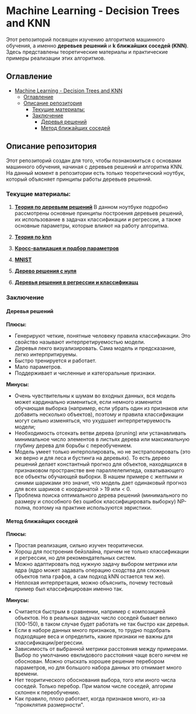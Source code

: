 # Machine Learning - Decision Trees and KNN

Этот репозиторий посвящен изучению алгоритмов машинного обучения, а именно **деревьев решений** и **k ближайших соседей (KNN)**. Здесь представлены теоретические материалы и практические примеры реализации этих алгоритмов.

## Оглавление

- [Machine Learning - Decision Trees and KNN](#machine-learning---decision-trees-and-knn)
  - [Оглавление](#оглавление)
  - [Описание репозитория](#описание-репозитория)
    - [Текущие материалы:](#текущие-материалы)
    - [Заключение](#заключение)
      - [Деревья решений](#деревья-решений)
      - [Метод ближайщих соседей](#метод-ближайщих-соседей)

## Описание репозитория

Этот репозиторий создан для того, чтобы познакомиться с основами машинного обучения, начиная с деревьев решений и алгоритма KNN. На данный момент в репозитории есть только теоретический ноутбук, который объясняет принципы работы деревьев решений.

### Текущие материалы:

1. [**Теория по деревьям решений**](./Decision_Tree_theory.ipynb)
   В данном ноутбуке подробно рассмотрены основные принципы построения деревьев решений, их использование в задачах классификации и регрессии, а также основные параметры, которые влияют на работу алгоритма.

2. [**Теория по knn**](./Nearest_Neighbors_method.ipynb)

3. [**Кросс-валидация и подбор параметров**](./Cross_Validation.ipynb)

4. [**MNIST**](./MNIST_knn_tree.ipynb)

5. [**Дерево решения с нуля**](./MyDecisonTree/)

6. [**Деревья решения в регрессии и классификацц**](./assigment_03.ipynb)

### Заключение

#### Деревья решений

**Плюсы:**

- Генерируют четкие, понятные человеку правила классификации. Это свойство называют интерпретируемостью модели.
- Деревья лекго визуализировать. Сама модель и предсказание, легко интерпритируемы.
- Быстро тренируется и работает.
- Мало параметров.
- Поддерживает и численные и категоральные признаки.

**Минусы:**

- Очень чувствительны к шумам во входных данных, вся модель может кардинально измениться, если немного изменится обучающая выборка (например, если убрать один из признаков или добавить несколько объектов), поэтому и правила классификации могут сильно изменяться, что ухудшает интерпретируемость модели;
- Необходимость отсекать ветви дерева (pruning) или устанавливать минимальное число элементов в листьях дерева или максимальную глубину дерева для борьбы с переобучением.
- Модель умеет только интерполировать, но не экстраполировать (это же верно и для леса и бустинга на деревьях). То есть дерево решений делает константный прогноз для объектов, находящихся в признаковом пространстве вне параллелепипеда, охватывающего все объекты обучающей выборки. В нашем примере с желтыми и синими шариками это значит, что модель дает одинаковый прогноз для всех шариков с координатой > 19 или < 0.
- Проблема поиска оптимального дерева решений (минимального по размеру и способного без ошибок классифицировать выборку) NP-полна, поэтому на практике используются эвристики.

#### Метод ближайщих соседей

**Плюсы:**

- Простая реализация, сильно изучен теоритически.
- Хорош для построения бейзлайна, причем не только классификации и регрессии, но для рекомендательных систем.
- Можно адаптировать под нужную задачу выбором метрики или ядра (ядро может задавать операцию сходства для сложных объектов типа графов, а сам подход kNN остается тем же).
- Неплохая интерпретация, можно объяснить, почему тестовый пример был классифицирован именно так.

**Минусы:**

- Считается быстрым в сравнении, например с композицией объектов. Но в реальных задачах число соседей бывает велико (100-150), в таком случае будет работать не так быстро как деревья.
- Если в наборе данных много признаков, то трудно подобрать подходящие веса и определить, какие признаки не важны для классификации/регрессии.
- Зависимость от выбранной метрики расстояния между примерами. Выбор по умолчанию евклидового расстояния чаще всего ничем не обоснован. Можно отыскать хорошее решение перебором параметров, но для большого набора данных это отнимает много времени.
- Нет теоритического обоснования выбора, того или иного числа соседей. Только перебор. При малом числе соседей, алгорим склонен к переобучению.
- Как правило, плохо работает, когда признаков много, из-за "прояклятия размерности".
